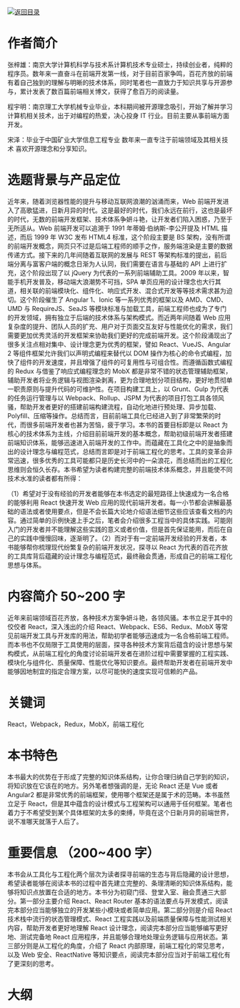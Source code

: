 [![返回目录](https://parg.co/UY3)](https://parg.co/U0I)

# 作者简介

张梓雄：南京大学计算机科学与技术系计算机技术专业硕士，持续创业者，纯粹的程序员。数年来一直奋斗在前端开发第一线，对于目前百家争鸣，百花齐放的前端有着自己独到的理解与明晰的技术体系，同时笔者也一直致力于知识共享与开源参与，累计发表了数百篇前端相关博文，获得了愈百万的阅读量。

程宇明：南京理工大学机械专业毕业，本科期间被开源理念吸引，开始了解并学习计算机相关技术，出于对编程的热爱，决心投身 IT 行业。目前主要从事前端方面开发。

宋泽：毕业于中国矿业大学信息工程专业 数年来一直专注于前端领域及其相关技术 喜欢开源理念和分享知识。

# 选题背景与产品定位

近年来，随着浏览器性能的提升与移动互联网浪潮的汹涌而来，Web 前端开发进入了高歌猛进，日新月异的时代。这是最好的时代，我们永远在前行，这也是最坏的时代，无数的前端开发框架、技术体系争妍斗艳，让开发者们陷入困惑，乃至于无所适从。Web 前端开发可以追溯于 1991 年蒂姆·伯纳斯-李公开提及 HTML 描述，而后 1999 年 W3C 发布 HTML4 标准，这个阶段主要是 BS 架构，没有所谓的前端开发概念，网页只不过是后端工程师的顺手之作，服务端渲染是主要的数据传递方式。接下来的几年间随着互联网的发展与 REST 等架构标准的提出，前后端分离与富客户端的概念日渐为人认同，我们需要在语言与基础的 API 上进行扩充，这个阶段出现了以 jQuery 为代表的一系列前端辅助工具。2009 年以来，智能手机开发普及，移动端大浪潮势不可挡，SPA 单页应用的设计理念也大行其道，相关联的前端模块化、组件化、响应式开发、混合式开发等等技术需求甚为迫切。这个阶段催生了 Angular 1、Ionic 等一系列优秀的框架以及 AMD、CMD、UMD 与 RequireJS、SeaJS 等模块标准与加载工具，前端工程师也成为了专门的开发领域，拥有独立于后端的技术体系与架构模式。而近两年间随着 Web 应用复杂度的提升、团队人员的扩充、用户对于页面交互友好与性能优化的需求，我们需要更加优秀灵活的开发框架来协助我们更好的完成前端开发。这个阶段涌现出了很多关注点相对集中、设计理念更为优秀的框架，譬如 React、VueJS、Angular 2 等组件框架允许我们以声明式编程来替代以 DOM 操作为核心的命令式编程，加快了组件的开发速度，并且增强了组件的可复用性与可组合性。而遵循函数式编程的 Redux 与借鉴了响应式编程理念的 MobX 都是非常不错的状态管理辅助框架，辅助开发者将业务逻辑与视图渲染剥离，更为合理地划分项目结构，更好地贯彻单一职责原则与提升代码的可维护性。在项目构建工具上，以 Grunt、Gulp 为代表的任务运行管理与以 Webpack、Rollup、JSPM 为代表的项目打包工具各领风骚，帮助开发者更好的搭建前端构建流程，自动化地进行预处理、异步加载、Polyfill、压缩等操作。总结而言，目前前端工具化已经进入到了非常繁荣的时代，而很多前端开发者也甚为苦恼，疲于学习。本书的首要目标即是以 React 为核心的技术体系为主线，介绍目前前端开发的基本概念，帮助初级前端开发者搭建前端知识体系，能够迅速进入前端开发的工作中。而蕴藏在工具化之中的是抽象而出的设计理念与编程范式，总结而言即是对于前端工程化的思考。工具的变革会非常迅速，很多优秀的工具可能都只是历史长河中的一朵浪花，而总结而出的工程化思维则会恒久长存。本书希望为读者构建完整的前端技术体系概念，并且能使不同技术水准的读者都有所得：

（1）希望对于没有经验的开发者能够在本书选定的最短路径上快速成为一名合格的能够利用 React 快速开发 Web 应用的现代前端开发者。每一小节都会讲解最基础的语法或者使用要点，但是不会长篇大论地介绍语法细节这些应该查看文档的内容。通过简单的示例快速上手之后，笔者会介绍很多工程当中的具体实践。可能刚入门的开发者并不能理解这些实践的意义或者价值，但是首先保证能用，而后在自己的实践中慢慢回味，逐渐明了。（2）而对于有一定前端开发经验的开发者，本书能够帮你梳理现代纷繁复杂的前端开发状况，探寻以 React 为代表的百花齐放的工具库背后蕴藏的设计理念与编程范式，最终融会贯通，形成自己的前端工程化思想与体系。

# 内容简介 50~200 字

近年来前端领域百花齐放，各种技术方案争妍斗艳，各领风骚。本书立足于其中的佼佼者 React，深入浅出的介绍 React、Webpack、ES6、Redux、MobX 等常见前端开发工具与开发库的用法，帮助初学者能够迅速成为一名合格前端工程师。而本书也不仅局限于工具使用的层面，探寻各种技术方案背后蕴含的设计思想与架构模式，从前端工程化的角度讨论前端开发者在进阶过程中需要掌握的工程实践、模块化与组件化、质量保障、性能优化等知识要点。最终帮助开发者在前端开发中能够因地制宜的指定合理方案，以尽可能快的速度实现可信赖的产品。

# 关键词

React，Webpack，Redux，MobX，前端工程化

# 本书特色

本书最大的优势在于形成了完整的知识体系结构，让你合理归纳自己学到的知识，将知识放在它该在的地方。另外笔者想强调的是，无论 React 还是 Vue 或者 Angular2 都是非常优秀的前端框架，使用哪个框架还是属于术的范畴。本书虽然立足于 React，但是其中蕴含的设计模式与工程架构可以通用于任何框架。笔者也着力于不希望受到某个具体框架的太多的束缚，毕竟在这个日新月异的前端世界，说不准哪天就落于人后了。

# 重要信息 （200~400 字）

本书会从工具化与工程化两个层次为读者探寻前端的生态与背后隐藏的设计思想，希望读者能够在阅读本书的过程中首先建立完整的、条理清晰的知识体系结构，能够将知识点放置在合适的地方。本书分为初窥门径、登堂入室、融会贯通三大部分。第一部分主要介绍 React、React
Router 基本的语法要点与开发模式，阅读完本部分应当能够独立的开发某些小模块或者简单应用。第二部分则是介绍 React 技术栈中流行的状态管理模式、React 工程实践以及前端质量保障与性能测试相关内容，帮助开发者更好地理解 React 设计理念，阅读完本部分应当能够编写更好地、测试完备地 React 应用程序，并且能够合理地处理业务逻辑与应用状态。第三部分则是从工程化的角度，介绍了 React 内部原理，前端工程化的常见思考，以及 Web 安全、ReactNative 等知识要点，阅读完本部分应当对于前端工程化有了更深刻的思考。

# 大纲
